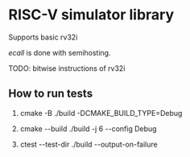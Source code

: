 # RISC-V simulator library

Supports basic rv32i

*ecall* is done with semihosting.

TODO: bitwise instructions of rv32i

## How to run tests
1. cmake -B ./build  -DCMAKE_BUILD_TYPE=Debug

2. cmake --build ./build -j 6 --config Debug

3. ctest --test-dir ./build --output-on-failure

